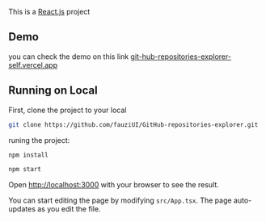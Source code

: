 This is a [React.js](https://react.dev/) project

## Demo

you can check the demo on this link [git-hub-repositories-explorer-self.vercel.app](https://git-hub-repositories-explorer-self.vercel.app/) 

## Running on Local

First, clone the project to your local

```bash
git clone https://github.com/fauziUI/GitHub-repositories-explorer.git
```


runing the project:

```bash
npm install

npm start

```

Open [http://localhost:3000](http://localhost:3000) with your browser to see the result.

You can start editing the page by modifying `src/App.tsx`. The page auto-updates as you edit the file.

